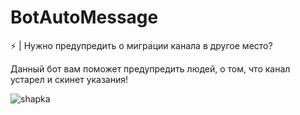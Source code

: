 # BotAutoMessage

⚡ | Нужно предупредить о миграции канала в другое место?

Данный бот вам поможет предупредить людей, о том, что канал устарел и скинет указания! 

![shapka](https://github.com/xNeizy/BotAutoMessage/assets/89652352/324c46cd-55e2-42f6-ba89-2138267b8537)
